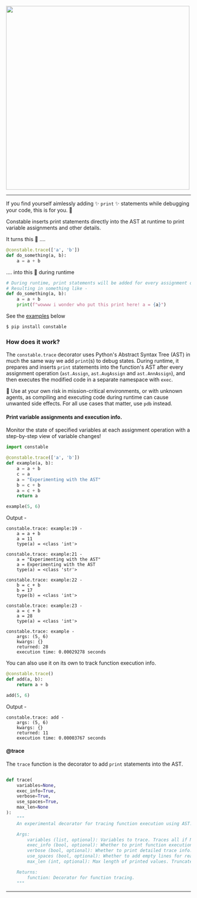 <p align="left">
    <img src="https://github.com/saurabh0719/constable/assets/127945292/80cf03c8-af53-4161-9a47-b9acbc9bb413" width=500>
</p>

<hr>


If you find yourself aimlessly adding :sparkles: `print` :sparkles: statements while debugging your code, this is for you. :handshake:

Constable inserts print statements directly into the AST at runtime to print variable assignments and other details.

It turns this 🔽 ....
```python
@constable.trace(['a', 'b'])
def do_something(a, b):
    a = a + b
```
.... into this 🔽 during runtime
```python
# During runtime, print statements will be added for every assignment on 'a' & 'b'.
# Resulting in something like -
def do_something(a, b):
    a = a + b
    print(f"wowww i wonder who put this print here! a = {a}")
```

See the [examples](#example) below

```sh
$ pip install constable
```

### How does it work?

The `constable.trace` decorator uses Python's Abstract Syntax Tree (AST) in much the same way we add `print`(s) to debug states. During runtime, it prepares and inserts `print` statements into the function's AST after every assignment operation (`ast.Assign`, `ast.AugAssign` and `ast.AnnAssign`), and then executes the modified code in a separate namespace with `exec`.

:memo: Use at your own risk in mission-critical environments, or with unknown agents, as compiling and executing code during runtime can cause unwanted side effects. For all use cases that matter, use `pdb` instead.

#### Print variable assignments and execution info.

<span id="example"></span>

Monitor the state of specified variables at each assignment operation with a step-by-step view of variable changes!

```python
import constable

@constable.trace(['a', 'b'])
def example(a, b):
    a = a + b
    c = a
    a = "Experimenting with the AST"
    b = c + b
    a = c + b
    return a

example(5, 6)
```

Output -

```
constable.trace: example:19 -
    a = a + b
    a = 11
    type(a) = <class 'int'>

constable.trace: example:21 -
    a = "Experimenting with the AST"
    a = Experimenting with the AST
    type(a) = <class 'str'>

constable.trace: example:22 -
    b = c + b
    b = 17
    type(b) = <class 'int'>

constable.trace: example:23 -
    a = c + b
    a = 28
    type(a) = <class 'int'>

constable.trace: example -
    args: (5, 6)
    kwargs: {}
    returned: 28
    execution time: 0.00029278 seconds
```

You can also use it on its own to track function execution info. 

```python
@constable.trace()
def add(a, b):
    return a + b

add(5, 6)
```

Output - 

```
constable.trace: add -
    args: (5, 6)
    kwargs: {}
    returned: 11
    execution time: 0.00003767 seconds
```


#### @trace
The `trace` function is the decorator to add `print` statements into the AST.

```python

def trace(
    variables=None,
    exec_info=True,
    verbose=True,
    use_spaces=True,
    max_len=None
):
    """
    An experimental decorator for tracing function execution using AST.

    Args:
        variables (list, optional): Variables to trace. Traces all if None. Default is None.
        exec_info (bool, optional): Whether to print function execution info. Default is True.
        verbose (bool, optional): Whether to print detailed trace info. Default is False.
        use_spaces (bool, optional): Whether to add empty lines for readability. Default is False.
        max_len (int, optional): Max length of printed values. Truncates if exceeded. Default is None.

    Returns:
        function: Decorator for function tracing.
    """

```
<hr>
